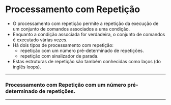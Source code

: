 # Processamento com Repetição
+ O processamento com repetição permite a repetição da execução de um conjunto de comandos associados a uma condição.
+ Enquanto a condição associada for verdadeira, o conjunto de comandos é executado várias vezes.
+ Há dois tipos de processamento com repetição: 
    + repetição com um número pré-determinado de repetições.
    + repetição com sinalizador de parada.
+ Estas estruturas de repetição são também conhecidas como laços (do inglês loops).

---
### Processamento com Repetição com um número pré-determinado de repetições.
---


